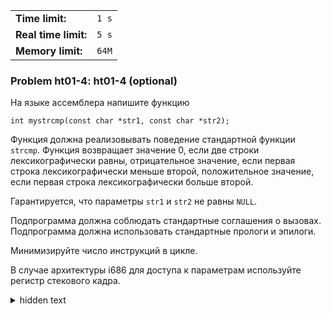 |                      |       |
|----------------------|-------|
| **Time limit:**      | `1 s` |
| **Real time limit:** | `5 s` |
| **Memory limit:**    | `64M` |


### Problem ht01-4: ht01-4 (optional)

На языке ассемблера напишите функцию

    
    
    int mystrcmp(const char *str1, const char *str2);

Функция должна реализовывать поведение стандартной функции
`strcmp`. Функция возвращает значение 0, если две строки
лексикографически равны, отрицательное значение, если первая
строка лексикографически меньше второй, положительное значение,
если первая строка лексикографически больше второй.

Гарантируется, что параметры `str1` и `str2` не равны `NULL`.

Подпрограмма должна соблюдать стандартные соглашения о вызовах.
Подпрограмма должна использовать стандартные прологи и эпилоги.

Минимизируйте число инструкций в цикле.

В случае архитектуры i686 для доступа к параметрам используйте
регистр стекового кадра.

<details>
<summary>hidden text</summary>

Используйте методы адресации с пре- или пост-инкрементом.  
</details>

